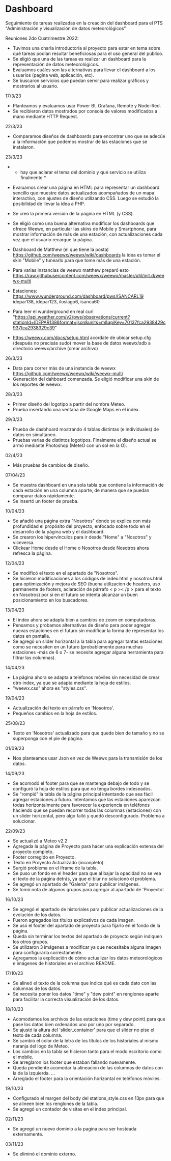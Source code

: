# Dashboard
Seguimiento de tareas realizadas en la creación del dashboard para el PTS "Administración y visualización de datos meteorológicos" 

Reuniones 2do Cuatrimestre 2022:
  - Tuvimos una charla introductoria al proyecto para estar en tema sobre qué tareas podían resultar beneficiosas para el uso general del público.
  - Se eligió que una de las tareas es realizar un dashboard para la representación de datos meteorológicos.
  - Evaluamos cuáles son las alternativas para llevar el dashboard a los usuarios (pagina web, aplicación, etc).
  - Se buscaron servicios que puedan servir para realizar gráficos y mostrarlos al usuario.

17/3/23
  - Planteamos y evaluamos usar Power BI, Grafana, Remote y Node-Red.
  - Se recibieron datos mostrados por consola de valores modificados a mano mediante HTTP Request.

22/3/23
  - Comparamos diseños de dashboards para encontrar uno que se adecúe a la información que podemos mostrar de las estaciones que se instalaron.

23/3/23
  - * hay que aclarar el tema del dominio y qué servicio se utiliza finalmente *

  - Evaluamos crear una página en HTML para representar un dashboard sencillo que muestre datos actualizados acompañados de un mapa interactivo, con ajustes de diseño     utilizando CSS. Luego se estudió la posibilidad de llevar la idea a PHP.
   
  - Se creó la primera versión de la página en HTML (y CSS).

  - Se eligió como una buena alternativa modificar los dashboards que ofrece Weewx, en particular las skins de Mobile y Smartphone, para mostrar información de más de     una estación, con actualizaciones cada vez que el usuario recargue la página.

  - Dashboard de Matthew (el que tiene la posta) https://github.com/weewx/weewx/wiki/dashboards la idea es tomar el skin "Mobile" y tunearlo para que tome más de una       estación.

  - Para varias instancias de weewx matthew preparó esto
    https://raw.githubusercontent.com/weewx/weewx/master/util/init.d/weewx-multi

  - Estaciones: https://www.wunderground.com/dashboard/pws/ISANCARL19 idepar138, idepar123, iloslago6, isanca60

  - Para leer el wunderground en real 
    curl "https://api.weather.com/v2/pws/observations/current?stationId=IDEPAR138&format=json&units=m&apiKey=70137fca2938429c937fca2938329c39"

  - https://weewx.com/docs/setup.html  acordate de ubicar setup.cfg (después no precisás sudo) mover la base de datos weewx/sdb a directorio weewx/archive (crear           archivo)

26/3/23
  - Data para correr más de una instancia de weewx https://github.com/weewx/weewx/wiki/weewx-multi
  - Generación del dahboard comenzada. Se eligió modificar una skin de los reportes de weewx.
  
28/3/23
  - Primer diseño del logotipo a partir del nombre Meteo.
  - Prueba insertando una ventana de Google Maps en el index.

29/3/23
  - Prueba de dasbhoard mostrando 4 tablas distintas (e individuales) de datos en simultaneo.
  - Pruebas varias de distintos logotipos. Finalmente el diseño actual se armó mediante Photoshop (MeteO con un sol en la O).

02/4/23
  - Más pruebas de cambios de diseño.

07/04/23
  - Se muestra dashboard en una sola tabla que contiene la información de cada estación en una columna aparte, de manera que se puedan comparar datos rápidamente.
  - Se insertó un footer de prueba.

10/04/23
  - Se añadió una página extra "Nosotros" donde se explica con más profundidad el propósito del proyecto, enfocado sobre todo en el desarrollo de la página web y el dashboard.
  - Se crearon los hipervínculos para ir desde "Home" a "Nosotros" y viceversa.
  - Clickear Home desde el Home o Nosotros desde Nosotros ahora refresca la página.

12/04/23
  - Se modificó el texto en el apartado de "Nosotros".
  - Se hicieron modificaciones a los códigos de index.html y nosotros.html para optimización y mejora de SEO (buena utilizacion de headers, uso permanente de footers, aclaración de párrafo < p >< /p > para el texto en Nosotros) por si en el futuro se intenta alcanzar un buen posicionamiento en los buscadores.

13/04/23
  - El index ahora se adapta bien a cambios de zoom en computadoras.
  - Pensamos y probamos alternativas de diseño para poder agregar nuevas estaciones en el futuro sin modificar la forma de representar los datos en pantalla.
  - Se agregó un slider horizontal a la tabla para agregar tantas estaciones como se necesiten en un futuro (probablemente para muchas estaciones -más de 6 o 7- se necesite agregar alguna herramienta para filtrar las columnas).

14/04/23
  - La página ahora se adapta a teléfonos móviles sin necesidad de crear otro index, ya que se adapta mediante la hoja de estilos.
  - "weewx.css" ahora es "styles.css".

19/04/23
  - Actualización del texto en párrafo en 'Nosotros'.
  - Pequeños cambios en la hoja de estilos.

25/08/23
  - Texto en 'Nosotros' actualizado para que quede bien de tamaño y no se superponga con el pie de página.

01/09/23
  - Nos planteamos usar Json en vez de Weewx para la transmisión de los datos.
  
14/09/23
  - Se acomodó el footer para que se mantenga debajo de todo y se configuró la hoja de estilos para que no tenga bordes indeseados.
  - Se "rompió" la tabla de la página principal intentando que sea fácil agregar estaciones a futuro. Intentamos que las estaciones aparezcan todas horizontalmente para favorecer la experiencia en teléfonos haciendo que se puedan recorrer todas las columnas (estaciones) con un slider horizontal, pero algo falló y quedó desconfigurado. Problema a solucionar.

22/09/23
  - Se actualizó a Meteo v2.2
  - Agregada la página de Proyecto para hacer una explicación extensa del proyecto completo.
  - Footer corregido en Proyecto.
  - Texto en Proyecto Actualizado (inconpleto).
  - Surgió problema en el iframe de la tabla.
  - Se puso un fondo en el header para que al bajar la opacidad no se vea el texto de la página detrás, ya que el blur no solucionó el problema.
  - Se agregó un apartado de "Galería" para publicar imágenes.
  - Se tomó nota de algunos grupos para agregar al apartado de 'Proyecto'.

16/10/23
  - Se agregó el apartado de historiales para publicar actualizaciones de la evolución de los datos.
  - Fueron agregados los títulos explicativos de cada imagen.
  - Se usó el footer del apartado de proyecto para fijarlo en el fondo de la página.
  - Queda sin terminar los textos del apartado de proyecto según indiquen los otros grupos.
  - Se utilizaron 3 imágenes a modificar ya que necesitaba alguna imagen para configurarla correctamente.
  - Agregamos la explicación de cómo actualizar los datos meteorológicos e imágenes de historiales en el archivo README.

17/10/23
  - Se alineó el texto de la columna que indica qué es cada dato con las columnas de los datos.
  - Se necesita poner los datos "time" y "dew point" en renglones aparte para facilitar la correcta visualización de los datos.

18/10/23
  - Acomodamos los archivos de las estaciones (time y dew point) para que pase los datos bien ordenados uno por uno por separado.
  - Se ajustó la altura del 'slider_container' para que el slider no pise el texto de cada columna.
  - Se cambió el color de la letra de los títulos de los historiales al mismo naranja del logo de Meteo.
  - Los cambios en la tabla se hicieron tanto para el modo escritorio como el mobile.
  - Se arreglaron los footer que estaban fallando nuevamente.
  - Queda pendiente acomodar la alineacion de las columnas de datos con la de la izquierda.
  ...
  - Arreglado el footer para la orientación horizontal en teléfonos móviles.

19/10/23
  - Configurado el margen del body del stations_style.css en 13px para que se alineen bien los renglones de la tabla.
  - Se agregó un contador de visitas en el index principal.

02/11/23
  - Se agregó un nuevo dominio a la pagina para ser hosteada externamente.

03/11/23
  - Se eliminó el dominio externo.

